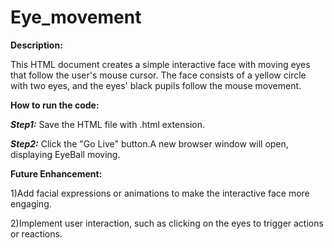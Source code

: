 # Eye_movement

**Description:**

This HTML document creates a simple interactive face with moving eyes that follow the user's mouse cursor. The face consists of a yellow circle with two eyes, and the eyes' black pupils follow the mouse movement.

**How to run the code:**

***Step1:*** Save the HTML file with .html extension.

***Step2:*** Click the "Go Live" button.A new browser window will open, displaying EyeBall moving.

**Future Enhancement:**

1)Add facial expressions or animations to make the interactive face more engaging.

2)Implement user interaction, such as clicking on the eyes to trigger actions or reactions.
